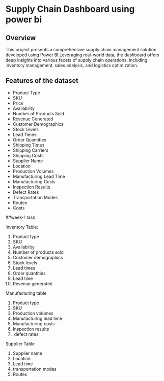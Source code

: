 # Supply Chain Dashboard using power bi

## Overview
This project presents a comprehensive supply chain management solution developed using Power BI.Leveraging real-world data, the dashboard offers deep insights into various facets of supply chain operations, including inventory management, sales analysis, and logistics optimization.
## Features of the dataset
* Product Type
* SKU
* Price
* Availability
* Number of Products Sold
* Revenue Generated
* Customer Demographics
* Stock Levels
* Lead Times
* Order Quantities
* Shipping Times
* Shipping Carriers
* Shipping Costs
* Supplier Name
* Location
* Production Volumes
* Manufacturing Lead Time
* Manufacturing Costs
* Inspection Results
* Defect Rates
* Transportation Modes
* Routes
* Costs

##week-1 task

Inventory Table:
1. Product type
2. SKU
3. Availability
4. Number of products sold
5. Customer demographics
6. Stock levels
7. Lead times
8. Order quantities
9. Lead time
10. Revenue generated

Manufacturing table
1. Product type
2. SKU
3. Production volumes
4. Manutacturing lead time
5. Manufacturing costs
6. Inspection results
7. ⁠ defect rates

Supplier Table
1. Supplier name
2. Location
3. Lead time
4. transportation modes
5. Routes














